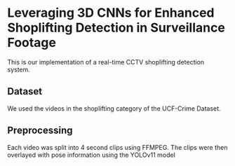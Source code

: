 # Leveraging 3D CNNs for Enhanced Shoplifting Detection in Surveillance Footage

This is our implementation of a real-time CCTV shoplifting detection system.

## Dataset

We used the videos in the shoplifting category of the UCF-Crime Dataset. 

## Preprocessing

Each video was split into 4 second clips using FFMPEG. The clips were then overlayed with pose information using the YOLOv11 model
